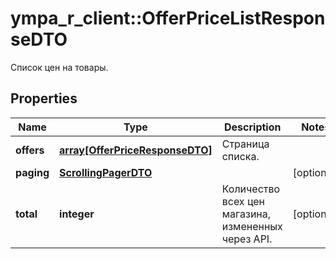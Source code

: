 # ympa_r_client::OfferPriceListResponseDTO

Список цен на товары.

## Properties
Name | Type | Description | Notes
------------ | ------------- | ------------- | -------------
**offers** | [**array[OfferPriceResponseDTO]**](OfferPriceResponseDTO.md) | Страница списка. | 
**paging** | [**ScrollingPagerDTO**](ScrollingPagerDTO.md) |  | [optional] 
**total** | **integer** | Количество всех цен магазина, измененных через API. | [optional] 


